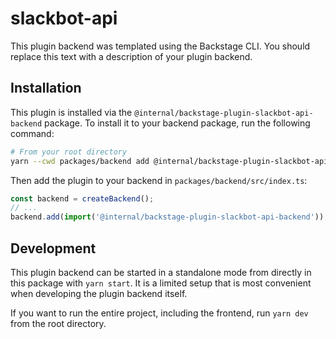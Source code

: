 # slackbot-api

This plugin backend was templated using the Backstage CLI. You should replace this text with a description of your plugin backend.

## Installation

This plugin is installed via the `@internal/backstage-plugin-slackbot-api-backend` package. To install it to your backend package, run the following command:

```bash
# From your root directory
yarn --cwd packages/backend add @internal/backstage-plugin-slackbot-api-backend
```

Then add the plugin to your backend in `packages/backend/src/index.ts`:

```ts
const backend = createBackend();
// ...
backend.add(import('@internal/backstage-plugin-slackbot-api-backend'));
```

## Development

This plugin backend can be started in a standalone mode from directly in this
package with `yarn start`. It is a limited setup that is most convenient when
developing the plugin backend itself.

If you want to run the entire project, including the frontend, run `yarn dev` from the root directory.
